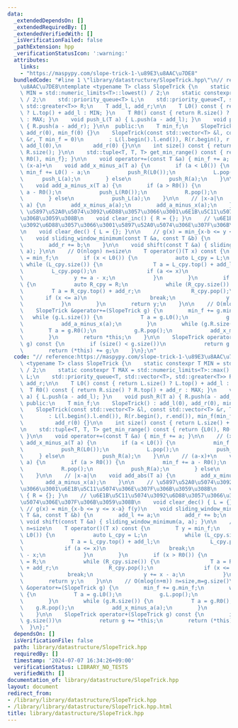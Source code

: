 ```yaml
---
data:
  _extendedDependsOn: []
  _extendedRequiredBy: []
  _extendedVerifiedWith: []
  _isVerificationFailed: false
  _pathExtension: hpp
  _verificationStatusIcon: ':warning:'
  attributes:
    links:
    - "https://maspypy.com/slope-trick-1-\u89E3\u8AAC\u7DE8"
  bundledCode: "#line 1 \"library/datastructure/SlopeTrick.hpp\"\n// reference:https://maspypy.com/slope-trick-1-\u89E3\
    \u8AAC\u7DE8\ntemplate <typename T> class SlopeTrick {\n    static constexpr T\
    \ MIN = std::numeric_limits<T>::lowest() / 2;\n    static constexpr T MAX = std::numeric_limits<T>::max()\
    \ / 2;\n    std::priority_queue<T> L;\n    std::priority_queue<T, std::vector<T>,\
    \ std::greater<T>> R;\n    T add_l, add_r;\n\n    T L0() const { return L.size()\
    \ ? L.top() + add_l : MIN; }\n    T R0() const { return R.size() ? R.top() + add_r\
    \ : MAX; }\n    void push_L(T a) { L.push(a - add_l); }\n    void push_R(T a)\
    \ { R.push(a - add_r); }\n\n  public:\n    T min_f;\n    SlopeTrick() : add_l(0),\
    \ add_r(0), min_f(0) {}\n    SlopeTrick(const std::vector<T> &l, const std::vector<T>\
    \ &r, T min_f = 0)\n        : L(l.begin().l.end()), R(r.begin(), r.end()), min_f(min_f),\
    \ add_l(0),\n          add_r(0) {}\n\n    int size() const { return L.size() +\
    \ R.size(); }\n\n    std::tuple<T, T, T> get_min_range() const { return {L0(),\
    \ R0(), min_f}; }\n\n    void operator+=(const T &a) { min_f += a; }\n\n    //\
    \ (x-a)+\n    void add_x_minus_a(T a) {\n        if (a < L0()) {\n           \
    \ min_f += L0() - a;\n            push_R(L0());\n            L.pop();\n      \
    \      push_L(a);\n        } else\n            push_R(a);\n    }\n\n    // (a-x)+\n\
    \    void add_a_minus_x(T a) {\n        if (a > R0()) {\n            min_f +=\
    \ a - R0();\n            push_L(R0());\n            R.pop();\n            push_R(a);\n\
    \        } else\n            push_L(a);\n    }\n\n    // |x-a|\n    void add_abs(T\
    \ a) {\n        add_x_minus_a(a);\n        add_a_minus_x(a);\n    }\n\n    //\
    \ \u5897\u52A0\u5074\u3092\u6D88\u3057\u3066\u3001\u6E1B\u5C11\u5074\u306E\u307F\
    \u306B\u3059\u308B\n    void clear_inc() { R = {}; }\n    // \u6E1B\u5C11\u5074\
    \u3092\u6D88\u3057\u3066\u3001\u5897\u52A0\u5074\u306E\u307F\u306B\u3059\u308B\
    \n    void clear_dec() { L = {}; }\n\n    // g(x) = min_{x-b <= y <= x-a} f(y)\n\
    \    void sliding_window_minimum(const T &a, const T &b) {\n        add_l += a;\n\
    \        add_r += b;\n    }\n\n    void shift(const T &a) { sliding_window_minimum(a,\
    \ a); }\n\n    // O(nlogn) n=size\n    T operator()(T x) const {\n        T y\
    \ = min_f;\n        if (x < L0()) {\n            auto L_cpy = L;\n           \
    \ while (L_cpy.size()) {\n                T a = L_cpy.top() + add_l;\n       \
    \         L_cpy.pop();\n                if (a <= x)\n                    break;\n\
    \                y += a - x;\n            }\n        }\n        if (x > R0())\
    \ {\n            auto R_cpy = R;\n            while (R_cpy.size()) {\n       \
    \         T a = R_cpy.top() + add_r;\n                R_cpy.pop();\n         \
    \       if (x <= a)\n                    break;\n                y += x - a;\n\
    \            }\n        }\n        return y;\n    }\n\n    // O(mlog(n+m)) n=size,m=g.size()\n\
    \    SlopeTrick &operator+=(SlopeTrick g) {\n        min_f += g.min_f;\n     \
    \   while (g.L.size()) {\n            T a = g.L0();\n            g.L.pop();\n\
    \            add_a_minus_x(a);\n        }\n        while (g.R.size()) {\n    \
    \        T a = g.R0();\n            g.R.pop();\n            add_x_minus_a(a);\n\
    \        }\n        return *this;\n    }\n\n    SlopeTrick operator+(SlopeTrick\
    \ g) const {\n        if (size() < g.size())\n            return g += *this;\n\
    \        return (*this) += g;\n    }\n};\n"
  code: "// reference:https://maspypy.com/slope-trick-1-\u89E3\u8AAC\u7DE8\ntemplate\
    \ <typename T> class SlopeTrick {\n    static constexpr T MIN = std::numeric_limits<T>::lowest()\
    \ / 2;\n    static constexpr T MAX = std::numeric_limits<T>::max() / 2;\n    std::priority_queue<T>\
    \ L;\n    std::priority_queue<T, std::vector<T>, std::greater<T>> R;\n    T add_l,\
    \ add_r;\n\n    T L0() const { return L.size() ? L.top() + add_l : MIN; }\n  \
    \  T R0() const { return R.size() ? R.top() + add_r : MAX; }\n    void push_L(T\
    \ a) { L.push(a - add_l); }\n    void push_R(T a) { R.push(a - add_r); }\n\n \
    \ public:\n    T min_f;\n    SlopeTrick() : add_l(0), add_r(0), min_f(0) {}\n\
    \    SlopeTrick(const std::vector<T> &l, const std::vector<T> &r, T min_f = 0)\n\
    \        : L(l.begin().l.end()), R(r.begin(), r.end()), min_f(min_f), add_l(0),\n\
    \          add_r(0) {}\n\n    int size() const { return L.size() + R.size(); }\n\
    \n    std::tuple<T, T, T> get_min_range() const { return {L0(), R0(), min_f};\
    \ }\n\n    void operator+=(const T &a) { min_f += a; }\n\n    // (x-a)+\n    void\
    \ add_x_minus_a(T a) {\n        if (a < L0()) {\n            min_f += L0() - a;\n\
    \            push_R(L0());\n            L.pop();\n            push_L(a);\n   \
    \     } else\n            push_R(a);\n    }\n\n    // (a-x)+\n    void add_a_minus_x(T\
    \ a) {\n        if (a > R0()) {\n            min_f += a - R0();\n            push_L(R0());\n\
    \            R.pop();\n            push_R(a);\n        } else\n            push_L(a);\n\
    \    }\n\n    // |x-a|\n    void add_abs(T a) {\n        add_x_minus_a(a);\n \
    \       add_a_minus_x(a);\n    }\n\n    // \u5897\u52A0\u5074\u3092\u6D88\u3057\
    \u3066\u3001\u6E1B\u5C11\u5074\u306E\u307F\u306B\u3059\u308B\n    void clear_inc()\
    \ { R = {}; }\n    // \u6E1B\u5C11\u5074\u3092\u6D88\u3057\u3066\u3001\u5897\u52A0\
    \u5074\u306E\u307F\u306B\u3059\u308B\n    void clear_dec() { L = {}; }\n\n   \
    \ // g(x) = min_{x-b <= y <= x-a} f(y)\n    void sliding_window_minimum(const\
    \ T &a, const T &b) {\n        add_l += a;\n        add_r += b;\n    }\n\n   \
    \ void shift(const T &a) { sliding_window_minimum(a, a); }\n\n    // O(nlogn)\
    \ n=size\n    T operator()(T x) const {\n        T y = min_f;\n        if (x <\
    \ L0()) {\n            auto L_cpy = L;\n            while (L_cpy.size()) {\n \
    \               T a = L_cpy.top() + add_l;\n                L_cpy.pop();\n   \
    \             if (a <= x)\n                    break;\n                y += a\
    \ - x;\n            }\n        }\n        if (x > R0()) {\n            auto R_cpy\
    \ = R;\n            while (R_cpy.size()) {\n                T a = R_cpy.top()\
    \ + add_r;\n                R_cpy.pop();\n                if (x <= a)\n      \
    \              break;\n                y += x - a;\n            }\n        }\n\
    \        return y;\n    }\n\n    // O(mlog(n+m)) n=size,m=g.size()\n    SlopeTrick\
    \ &operator+=(SlopeTrick g) {\n        min_f += g.min_f;\n        while (g.L.size())\
    \ {\n            T a = g.L0();\n            g.L.pop();\n            add_a_minus_x(a);\n\
    \        }\n        while (g.R.size()) {\n            T a = g.R0();\n        \
    \    g.R.pop();\n            add_x_minus_a(a);\n        }\n        return *this;\n\
    \    }\n\n    SlopeTrick operator+(SlopeTrick g) const {\n        if (size() <\
    \ g.size())\n            return g += *this;\n        return (*this) += g;\n  \
    \  }\n};"
  dependsOn: []
  isVerificationFile: false
  path: library/datastructure/SlopeTrick.hpp
  requiredBy: []
  timestamp: '2024-07-07 16:34:26+09:00'
  verificationStatus: LIBRARY_NO_TESTS
  verifiedWith: []
documentation_of: library/datastructure/SlopeTrick.hpp
layout: document
redirect_from:
- /library/library/datastructure/SlopeTrick.hpp
- /library/library/datastructure/SlopeTrick.hpp.html
title: library/datastructure/SlopeTrick.hpp
---
```

